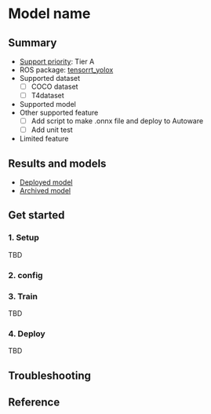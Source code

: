 # Model name
## Summary

- [Support priority](https://github.com/tier4/autoware-ml/blob/main/docs/design/autoware_ml_design.md#support-priority): Tier A
- ROS package: [tensorrt_yolox](https://github.com/autowarefoundation/autoware.universe/tree/main/perception/tensorrt_yolox)
- Supported dataset
  - [ ] COCO dataset
  - [ ] T4dataset
- Supported model
- Other supported feature
  - [ ] Add script to make .onnx file and deploy to Autoware
  - [ ] Add unit test
- Limited feature

## Results and models

- [Deployed model](docs/deployed_model.md)
- [Archived model](docs/archived_model.md)

## Get started
### 1. Setup

TBD

### 2. config

### 3. Train

TBD

### 4. Deploy

TBD

## Troubleshooting

## Reference
